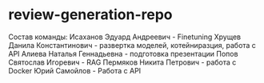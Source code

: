# review-generation-repo

Состав команды:
Исаханов Эдуард Андреевич - Finetuning
Хрущев Данила Константинович - развертка моделей, котейниразция, работа с API
Алиева Наталья Геннадьевна - подготовка презентации
Попов Святослав Игоревич - RAG
Пермяков Никита Петрович - работа с Docker
Юрий Самойлов - Работа с API
